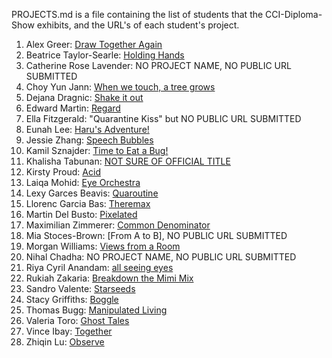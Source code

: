 PROJECTS.md is a file containing the list of students that the CCI-Diploma-Show exhibits, and the URL's of each student's project.

1. Alex Greer: [Draw Together Again](https://draw-together-again.glitch.me/)
1. Beatrice Taylor-Searle: [Holding Hands](https://holding-hands2.glitch.me/)
1. Catherine Rose Lavender: NO PROJECT NAME, NO PUBLIC URL SUBMITTED
1. Choy Yun Jann: [When we touch, a tree grows](https://when-our-hands-touch.glitch.me/)
1. Dejana Dragnic: [Shake it out](https://shake-it-out-.glitch.me/)
1. Edward Martin: [Regard](https://2020-06-06-regard-socket-app.glitch.me/)
1. Ella Fitzgerald: "Quarantine Kiss" but NO PUBLIC URL SUBMITTED
1. Eunah Lee: [Haru's Adventure!](https://eunah-lee-storybook5-6.glitch.me/)
1. Jessie Zhang: [Speech Bubbles](https://speech-bubbles.glitch.me/)
1. Kamil Sznajder: [Time to Eat a Bug!](https://time-to-eat.glitch.me/)
1. Khalisha Tabunan: [NOT SURE OF OFFICIAL TITLE](https://testkitsc.glitch.me/)
1. Kirsty Proud: [Acid](https://acid-with-highscore.glitch.me)
1. Laiqa Mohid: [Eye Orchestra](https://eye-orchestra-final.glitch.me/)
1. Lexy Garces Beavis: [Quaroutine](https://quaroutine-the-game1.glitch.me/)
1. Llorenc Garcia Bas: [Theremax](https://inky-simple-dryosaurus.glitch.me/)
1. Martin Del Busto: [Pixelated](https://pixelated.glitch.me/)
1. Maximilian Zimmerer: [Common Denominator](https://common-denominator.glitch.me/)
1. Mia Stoces-Brown: [From A to B], NO PUBLIC URL SUBMITTED
1. Morgan Williams: [Views from a Room](https://views-from-a-room.glitch.me/)
1. Nihal Chadha: NO PROJECT NAME, NO PUBLIC URL SUBMITTED
1. Riya Cyril Anandam: [all seeing eyes](https://glitch.com/~allseeing--eyes)
1. Rukiah Zakaria: [Breakdown the Mimi Mix](https://breakdown-the-mimi-mix.glitch.me/)
1. Sandro Valente: [Starseeds](https://starseeds-.glitch.me/)
1. Stacy Griffiths: [Boggle](https://dog-game-website-.glitch.me/)
1. Thomas Bugg: [Manipulated Living](https://manipulated-living.glitch.me/)
1. Valeria Toro: [Ghost Tales](https://ghost-tales.glitch.me/)
1. Vince Ibay: [Together](https://better-together.glitch.me/)
1. Zhiqin Lu: [Observe]( https://observe-.glitch.me/)
